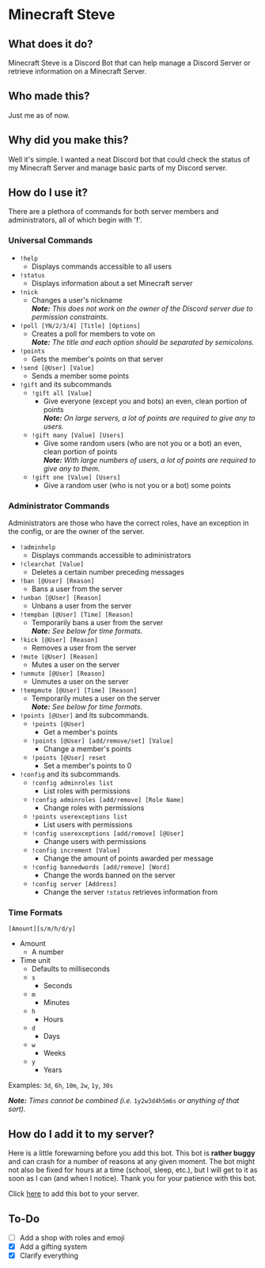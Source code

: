 # Minecraft Steve

## What does it do?

Minecraft Steve is a Discord Bot that can help manage a Discord Server or retrieve information on a Minecraft Server.

## Who made this?

Just me as of now.

## Why did you make this?

Well it's simple. I wanted a neat Discord bot that could check the status of my Minecraft Server and manage basic parts of my Discord server.

## How do I use it?

There are a plethora of commands for both server members and administrators, all of which begin with '**!**'.

### Universal Commands

- `!help`
  - Displays commands accessible to all users
- `!status`
  - Displays information about a set Minecraft server
- `!nick`
  - Changes a user's nickname  
  *__Note:__ This does not work on the owner of the Discord server due to permission constraints.*
- `!poll [YN/2/3/4] [Title] [Options]`
  - Creates a poll for members to vote on  
  *__Note:__ The title and each option should be separated by semicolons.*
- `!points`
  - Gets the member's points on that server
- `!send [@User] [Value]`
  - Sends a member some points
- `!gift` and its subcommands
  - `!gift all [Value]`
    - Give everyone (except you and bots) an even, clean portion of points  
    *__Note:__ On large servers, a lot of points are required to give any to users.*
  - `!gift many [Value] [Users]`
    - Give some random users (who are not you or a bot) an even, clean portion of points  
    *__Note:__ With large numbers of users, a lot of points are required to give any to them.*
  - `!gift one [Value] [Users]`
    - Give a random user (who is not you or a bot) some points

### Administrator Commands

Administrators are those who have the correct roles, have an exception in the config, or are the owner of the server.

- `!adminhelp`
  - Displays commands accessible to administrators
- `!clearchat [Value]`
  - Deletes a certain number preceding messages
- `!ban [@User] [Reason]`
  - Bans a user from the server
- `!unban [@User] [Reason]`
  - Unbans a user from the server
- `!tempban [@User] [Time] [Reason]`
  - Temporarily bans a user from the server  
  *__Note:__ See below for time formats.*
- `!kick [@User] [Reason]`
  - Removes a user from the server
- `!mute [@User] [Reason]`
  - Mutes a user on the server
- `!unmute [@User] [Reason]`
  - Unmutes a user on the server
- `!tempmute [@User] [Time] [Reason]`
  - Temporarily mutes a user on the server  
  *__Note:__ See below for time formats.*
- `!points [@User]` and its subcommands.
  - `!points [@User]`
    - Get a member's points
  - `!points [@User] [add/remove/set] [Value]`
    - Change a member's points
  - `!points [@User] reset`
    - Set a member's points to 0
- `!config` and its subcommands.
  - `!config adminroles list`
    - List roles with permissions
  - `!config adminroles [add/remove] [Role Name]`
    - Change roles with permissions
  - `!points userexceptions list`
    - List users with permissions
  - `!config userexceptions [add/remove] [@User]`
    - Change users with permissions
  - `!config increment [Value]`
    - Change the amount of points awarded per message
  - `!config bannedwords [add/remove] [Word]`
    - Change the words banned on the server
  - `!config server [Address]`
    - Change the server `!status` retrieves information from

### Time Formats

`[Amount][s/m/h/d/y]`

- Amount
  - A number
- Time unit
  - Defaults to milliseconds
  - `s`
    - Seconds
  - `m`
    - Minutes
  - `h`
    - Hours
  - `d`
    - Days
  - `w`
    - Weeks
  - `y`
    - Years

Examples: `3d`, `6h`, `10m`, `2w`, `1y`, `30s`

*__Note:__ Times cannot be combined (i.e.* `1y2w3d4h5m6s` *or anything of that sort).*

## How do I add it to my server?

Here is a little forewarning before you add this bot. This bot is **rather buggy** and can crash for a number of reasons at any given moment. The bot might not also be fixed for hours at a time (school, sleep, etc.), but I will get to it as soon as I can (and when I notice). Thank you for your patience with this bot.

Click
[here](https://discord.com/api/oauth2/authorize?client_id=666061216782745638&permissions=8&scope=bot)
to add this bot to your server.

## To-Do

- [ ] Add a shop with roles and emoji
- [x] Add a gifting system
- [x] Clarify everything

